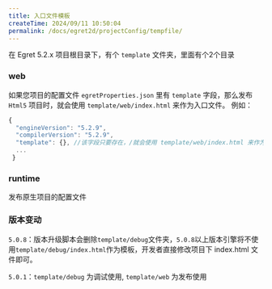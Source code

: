 ```yaml
---
title: 入口文件模板
createTime: 2024/09/11 10:50:04
permalink: /docs/egret2d/projectConfig/tempfile/
---
```

在 Egret 5.2.x 项目根目录下，有个 `template` 文件夹，里面有个2个目录

### web
如果您项目的配置文件 `egretProperties.json` 里有 `template` 字段，那么发布 `Html5` 项目时，就会使用 `template/web/index.html` 来作为入口文件。
例如：

~~~javascript
{
  "engineVersion": "5.2.9",
  "compilerVersion": "5.2.9",
  "template": {}, //该字段只要存在，/就会使用 template/web/index.html 来作为入口文件。
  ...
 }
~~~

### runtime
发布原生项目的配置文件

### 版本变动
`5.0.8`：版本升级脚本会删除`template/debug`文件夹，`5.0.8`以上版本引擎将不使用`template/debug/index.html`作为模板，开发者直接修改项目下 index.html 文件即可。

`5.0.1`：`template/debug` 为调试使用, `template/web` 为发布使用

